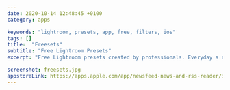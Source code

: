 ```yaml
---
date: 2020-10-14 12:48:45 +0100
category: apps

keywords: "lightroom, presets, app, free, filters, ios"
tags: []
title:  "Freesets"
subtitle: "Free Lightroom Presets"
excerpt: "Free Lightroom presets created by professionals. Everyday a new premium preset to enhance your pictures on the go."

screenshot: freesets.jpg
appstoreLink: https://apps.apple.com/app/newsfeed-news-and-rss-reader/id1456526971
---
```

